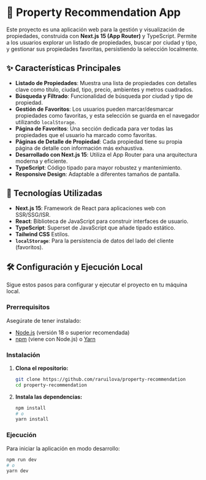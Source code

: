 # 🏡 Property Recommendation App

Este proyecto es una aplicación web para la gestión y visualización de propiedades, construida con **Next.js 15 (App Router)** y TypeScript. Permite a los usuarios explorar un listado de propiedades, buscar por ciudad y tipo, y gestionar sus propiedades favoritas, persistiendo la selección localmente.

## ✨ Características Principales

- **Listado de Propiedades**: Muestra una lista de propiedades con detalles clave como título, ciudad, tipo, precio, ambientes y metros cuadrados.
- **Búsqueda y Filtrado**: Funcionalidad de búsqueda por ciudad y tipo de propiedad.
- **Gestión de Favoritos**: Los usuarios pueden marcar/desmarcar propiedades como favoritas, y esta selección se guarda en el navegador utilizando `localStorage`.
- **Página de Favoritos**: Una sección dedicada para ver todas las propiedades que el usuario ha marcado como favoritas.
- **Páginas de Detalle de Propiedad**: Cada propiedad tiene su propia página de detalle con información más exhaustiva.
- **Desarrollado con Next.js 15**: Utiliza el App Router para una arquitectura moderna y eficiente.
- **TypeScript**: Código tipado para mayor robustez y mantenimiento.
- **Responsive Design**: Adaptable a diferentes tamaños de pantalla.

## 🚀 Tecnologías Utilizadas

- **Next.js 15**: Framework de React para aplicaciones web con SSR/SSG/ISR.
- **React**: Biblioteca de JavaScript para construir interfaces de usuario.
- **TypeScript**: Superset de JavaScript que añade tipado estático.
- **Tailwind CSS**  Estilos.
- **`localStorage`**: Para la persistencia de datos del lado del cliente (favoritos).

## 🛠️ Configuración y Ejecución Local

Sigue estos pasos para configurar y ejecutar el proyecto en tu máquina local.

### Prerrequisitos

Asegúrate de tener instalado:

- [Node.js](https://nodejs.org/) (versión 18 o superior recomendada)
- [npm](https://www.npmjs.com/) (viene con Node.js) o [Yarn](https://yarnpkg.com/)

### Instalación

1.  **Clona el repositorio:**

    ```bash
    git clone https://github.com/raruilova/property-recommendation
    cd property-recommendation
    ```

2.  **Instala las dependencias:**
    ```bash
    npm install
    # o
    yarn install
    ```

### Ejecución

Para iniciar la aplicación en modo desarrollo:

```bash
npm run dev
# o
yarn dev
```
